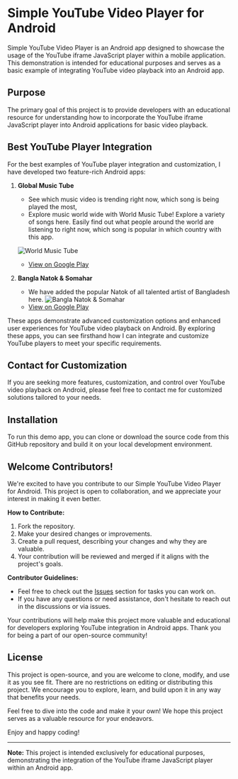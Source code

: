 # Simple YouTube Video Player for Android

Simple YouTube Video Player is an Android app designed to showcase the usage of the YouTube iframe JavaScript player within a mobile application. This demonstration is intended for educational purposes and serves as a basic example of integrating YouTube video playback into an Android app.

## Purpose
The primary goal of this project is to provide developers with an educational resource for understanding how to incorporate the YouTube iframe JavaScript player into Android applications for basic video playback.

## Best YouTube Player Integration
For the best examples of YouTube player integration and customization, I have developed two feature-rich Android apps:

1. **Global Music Tube**
    - See which music video is trending right now, which song is being played the most,
   - Explore music world wide with World Music Tube! Explore a variety of songs here. Easily find out what people around the world are listening to right now, which song is popular in which country with this app.
  
   ![World Music Tube](https://github-production-user-asset-6210df.s3.amazonaws.com/113237846/270154603-9214341d-5a79-4091-b764-908cab5f255d.png)
   - [View on Google Play](https://play.google.com/store/apps/details?id=com.mamomi_soft_heart.worldmusictube)

3. **Bangla Natok & Somahar**
   - We have added the popular Natok of all talented artist of Bangladesh here.
   ![Bangla Natok & Somahar](https://github-production-user-asset-6210df.s3.amazonaws.com/113237846/270155095-f26c6175-c8cb-44d6-835b-37d13b8dbbff.png)
   - [View on Google Play](https://play.google.com/store/apps/details?id=com.mamomi.banglanatoksomahar)

These apps demonstrate advanced customization options and enhanced user experiences for YouTube video playback on Android. By exploring these apps, you can see firsthand how I can integrate and customize YouTube players to meet your specific requirements.

## Contact for Customization
If you are seeking more features, customization, and control over YouTube video playback on Android, please feel free to contact me for customized solutions tailored to your needs.

## Installation
To run this demo app, you can clone or download the source code from this GitHub repository and build it on your local development environment.

## Welcome Contributors!

We're excited to have you contribute to our Simple YouTube Video Player for Android. This project is open to collaboration, and we appreciate your interest in making it even better.

**How to Contribute:**
1. Fork the repository.
2. Make your desired changes or improvements.
3. Create a pull request, describing your changes and why they are valuable.
4. Your contribution will be reviewed and merged if it aligns with the project's goals.

**Contributor Guidelines:**
- Feel free to check out the [Issues](https://github.com/Jumman04/Simple-Youtube-Video-Playe/issues) section for tasks you can work on.
- If you have any questions or need assistance, don't hesitate to reach out in the discussions or via issues.

Your contributions will help make this project more valuable and educational for developers exploring YouTube integration in Android apps. Thank you for being a part of our open-source community!


## License

This project is open-source, and you are welcome to clone, modify, and use it as you see fit. There are no restrictions on editing or distributing this project. We encourage you to explore, learn, and build upon it in any way that benefits your needs.

Feel free to dive into the code and make it your own! We hope this project serves as a valuable resource for your endeavors.

Enjoy and happy coding!


---

**Note:** This project is intended exclusively for educational purposes, demonstrating the integration of the YouTube iframe JavaScript player within an Android app.
